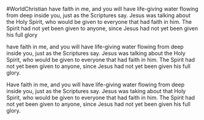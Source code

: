 #WorldChristian 
have faith in me, and you will have life-giving water flowing from deep inside you, just as the Scriptures say. Jesus was talking about the Holy Spirit, who would be given to everyone that had faith in him. The Spirit had not yet been given to anyone, since Jesus had not yet been given his full glory

have faith in me, and you will have life-giving water flowing from deep inside you, just as the Scriptures say. Jesus was talking about the Holy Spirit, who would be given to everyone that had faith in him. The Spirit had not yet been given to anyone, since Jesus had not yet been given his full glory.

Have faith in me, and you will have life-giving water flowing from deep inside you, just as the Scriptures say. Jesus was taking about that Holy Spirit, who would be given to everyone that had faith in him. The Spirit had not yet been given to anyone, since Jesus had not yet been given his full glory.